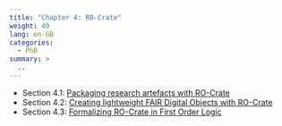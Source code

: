 ```yaml
---
title: "Chapter 4: RO-Crate"
weight: 40
lang: en-GB
categories:
  - PhD
summary: > 
  ..
---
```


* Section 4.1: [Packaging research artefacts with RO-Crate](../../../2022/phd/ro-crate/) 
* Section 4.2: [Creating lightweight FAIR Digital Objects with RO-Crate](../../../2022/phd/fdo-with-ro-crate)
* Section 4.3: [Formalizing RO-Crate in First Order Logic](../../../2022/phd/ro-crate/formalizing) 
